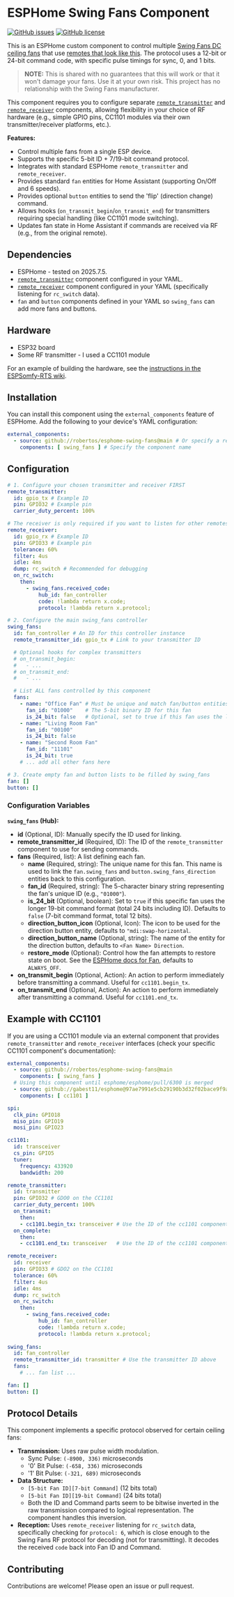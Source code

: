 # ESPHome Swing Fans Component

[![GitHub issues](https://img.shields.io/github/issues/robertos/esphome-swing-fans)](https://github.com/robertos/esphome-swing-fans/issues)
[![GitHub license](https://img.shields.io/github/license/robertos/esphome-swing-fans)](https://github.com/robertos/esphome-swing-fans/blob/main/LICENSE)

This is an ESPHome custom component to control multiple [Swing Fans DC ceiling fans](https://swingfans.com/collections/dc-ceiling-fan) that use [remotes that look like this](https://www.youtube.com/watch?v=WMw-yNIsO1c). The protocol uses a 12-bit or 24-bit command code, with specific pulse timings for sync, 0, and 1 bits.

> **NOTE:** This is shared with no guarantees that this will work or that it won't damage your fans. Use it at your own risk. This project has no relationship with the Swing Fans manufacturer.

This component requires you to configure separate [`remote_transmitter`](https://esphome.io/components/remote_transmitter.html) and [`remote_receiver`](https://esphome.io/components/remote_receiver.html) components, allowing flexibility in your choice of RF hardware (e.g., simple GPIO pins, CC1101 modules via their own transmitter/receiver platforms, etc.).

**Features:**

* Control multiple fans from a single ESP device.
* Supports the specific 5-bit ID + 7/19-bit command protocol.
* Integrates with standard ESPHome `remote_transmitter` and `remote_receiver`.
* Provides standard `fan` entities for Home Assistant (supporting On/Off and 6 speeds).
* Provides optional `button` entities to send the 'flip' (direction change) command.
* Allows hooks (`on_transmit_begin`/`on_transmit_end`) for transmitters requiring special handling (like CC1101 mode switching).
* Updates fan state in Home Assistant if commands are received via RF (e.g., from the original remote).

## Dependencies

* ESPHome - tested on 2025.7.5.
* [`remote_transmitter`](https://esphome.io/components/remote_transmitter.html) component configured in your YAML.
* [`remote_receiver`](https://esphome.io/components/remote_receiver.html) component configured in your YAML (specifically listening for `rc_switch` data).
* `fan` and `button` components defined in your YAML so `swing_fans` can add more fans and buttons. 

## Hardware

- ESP32 board
- Some RF transmitter - I used a CC1101 module

For an example of building the hardware, see the [instructions in the ESPSomfy-RTS wiki](https://github.com/rstrouse/ESPSomfy-RTS/wiki/Simple-ESPSomfy-RTS-device).

## Installation

You can install this component using the `external_components` feature of ESPHome. Add the following to your device's YAML configuration:

```yaml
external_components:
  - source: github://robertos/esphome-swing-fans@main # Or specify a release tag
    components: [ swing_fans ] # Specify the component name
```

## Configuration

```yaml
# 1. Configure your chosen transmitter and receiver FIRST
remote_transmitter:
  id: gpio_tx # Example ID
  pin: GPIO32 # Example pin
  carrier_duty_percent: 100%

# The receiver is only required if you want to listen for other remotes
remote_receiver:
  id: gpio_rx # Example ID
  pin: GPIO33 # Example pin
  tolerance: 60%
  filter: 4us
  idle: 4ms
  dump: rc_switch # Recommended for debugging
  on_rc_switch:
    then:
      - swing_fans.received_code:
          hub_id: fan_controller
          code: !lambda return x.code;
          protocol: !lambda return x.protocol;

# 2. Configure the main swing_fans controller
swing_fans:
  id: fan_controller # An ID for this controller instance
  remote_transmitter_id: gpio_tx # Link to your transmitter ID

  # Optional hooks for complex transmitters
  # on_transmit_begin:
  #   - ...
  # on_transmit_end:
  #   - ...

  # List ALL fans controlled by this component
  fans:
    - name: "Office Fan" # Must be unique and match fan/button entities below
      fan_id: "01000"    # The 5-bit binary ID for this fan
      is_24_bit: false   # Optional, set to true if this fan uses the longer command format
    - name: "Living Room Fan"
      fan_id: "00100"
      is_24_bit: false
    - name: "Second Room Fan"
      fan_id: "11101"
      is_24_bit: true
    # ... add all other fans here

# 3. Create empty fan and button lists to be filled by swing_fans
fan: []
button: []
```

### Configuration Variables

**`swing_fans` (Hub):**

* **id** (Optional, ID): Manually specify the ID used for linking.
* **remote_transmitter_id** (Required, ID): The ID of the `remote_transmitter` component to use for sending commands.
* **fans** (Required, list): A list defining each fan.
    * **name** (Required, string): The unique name for this fan. This name is used to link the `fan.swing_fans` and `button.swing_fans_direction` entities back to this configuration.
    * **fan_id** (Required, string): The 5-character binary string representing the fan's unique ID (e.g., `"01000"`).
    * **is_24_bit** (Optional, boolean): Set to `true` if this specific fan uses the longer 19-bit command format (total 24 bits including ID). Defaults to `false` (7-bit command format, total 12 bits).
    * **direction_button_icon** (Optional, Icon): The icon to be used for the direction button entity, defaults to `"mdi:swap-horizontal`.
    * **direction_button_name** (Optional, string): The name of the entity for the direction button, defaults to `<Fan Name> Direction`.
    * **restore_mode** (Optional): Control how the fan attempts to restore state on boot. See the [ESPHome docs for Fan](https://esphome.io/components/fan/index.html), defaults to `ALWAYS_OFF`.
* **on_transmit_begin** (Optional, Action): An action to perform immediately before transmitting a command. Useful for `cc1101.begin_tx`.
* **on_transmit_end** (Optional, Action): An action to perform immediately after transmitting a command. Useful for `cc1101.end_tx`.

## Example with CC1101

If you are using a CC1101 module via an external component that provides `remote_transmitter` and `remote_receiver` interfaces (check your specific CC1101 component's documentation):

```yaml
external_components:
  - source: github://robertos/esphome-swing-fans@main
    components: [ swing_fans ]
  # Using this component until esphome/esphome/pull/6300 is merged
  - source: github://gabest11/esphome@97ae7991e5cb29190b3d32f02bace9f9ac434d94
    components: [ cc1101 ]

spi:
  clk_pin: GPIO18
  miso_pin: GPIO19
  mosi_pin: GPIO23

cc1101:
  id: transceiver
  cs_pin: GPIO5
  tuner:
    frequency: 433920
    bandwidth: 200

remote_transmitter:
  id: transmitter
  pin: GPIO32 # GDO0 on the CC1101
  carrier_duty_percent: 100%
  on_transmit:
    then:
    - cc1101.begin_tx: transceiver # Use the ID of the cc1101 component
  on_complete:
    then:
    - cc1101.end_tx: transceiver   # Use the ID of the cc1101 component

remote_receiver:
  id: receiver
  pin: GPIO33 # GDO2 on the CC1101
  tolerance: 60%
  filter: 4us
  idle: 4ms
  dump: rc_switch
  on_rc_switch:
    then:
      - swing_fans.received_code:
          hub_id: fan_controller
          code: !lambda return x.code;
          protocol: !lambda return x.protocol;
         
swing_fans:
  id: fan_controller
  remote_transmitter_id: transmitter # Use the transmitter ID above
  fans:
    # ... fan list ...

fan: []
button: []
```

## Protocol Details

This component implements a specific protocol observed for certain ceiling fans:

* **Transmission:** Uses raw pulse width modulation.
    * Sync Pulse: `(-8900, 336)` microseconds
    * '0' Bit Pulse: `(-658, 336)` microseconds
    * '1' Bit Pulse: `(-321, 689)` microseconds
* **Data Structure:**
    * `[5-bit Fan ID][7-bit Command]` (12 bits total)
    * `[5-bit Fan ID][19-bit Command]` (24 bits total)
    * Both the ID and Command parts seem to be bitwise inverted in the raw transmission compared to logical representation. The component handles this inversion.
* **Reception:** Uses `remote_receiver` listening for `rc_switch` data, specifically checking for `protocol: 6`, which is close enough to the Swing Fans RF protocol for decoding (not for transmitting). It decodes the received `code` back into Fan ID and Command.

## Contributing

Contributions are welcome! Please open an issue or pull request.